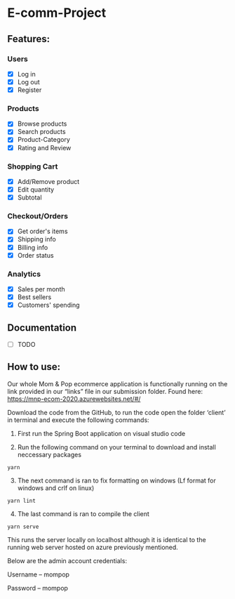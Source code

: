 # E-comm-Project

## Features:

### Users
- [x] Log in
- [x] Log out
- [x] Register

### Products
- [x] Browse products
- [x] Search products
- [x] Product-Category
- [x] Rating and Review

### Shopping Cart
- [x] Add/Remove product
- [x] Edit quantity
- [x] Subtotal

### Checkout/Orders
- [x] Get order's items 
- [x] Shipping info
- [x] Billing info
- [x] Order status

### Analytics
- [x] Sales per month
- [x] Best sellers
- [x] Customers' spending 

## Documentation
- [ ] TODO

## How to use:
Our whole Mom & Pop ecommerce application is functionally running on the link provided in our “links” file in our submission folder. 
Found here: https://mnp-ecom-2020.azurewebsites.net/#/

Download the code from the GitHub, to run the code open the folder ‘client’ in terminal and execute the following commands:

1. First run the Spring Boot application on visual studio code

2. Run the following command on your terminal to download and install neccessary packages

```yarn ```

3. The next command is ran to fix formatting on windows (Lf format for windows and crlf on linux)

```yarn lint```

4. The last command is ran to compile the client

```yarn serve```

This runs the server locally on localhost although it is identical to the running web server hosted on azure previously mentioned.

Below are the admin account credentials:

Username – mompop

Password – mompop
